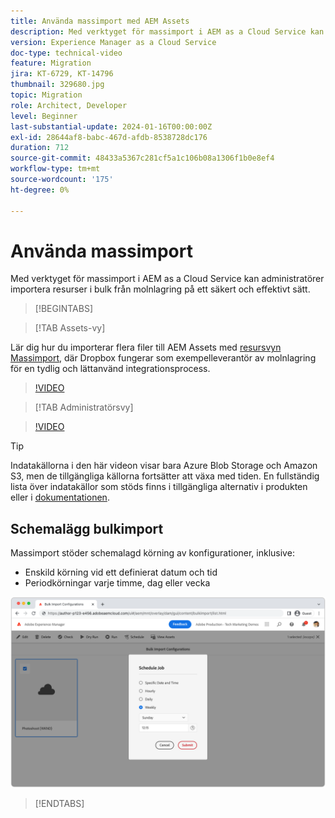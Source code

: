 ```yaml
---
title: Använda massimport med AEM Assets
description: Med verktyget för massimport i AEM as a Cloud Service kan administratörer importera resurser från molnlagring (Azure Blob Storage eller Amazon S3) på ett säkert och effektivt sätt.
version: Experience Manager as a Cloud Service
doc-type: technical-video
feature: Migration
jira: KT-6729, KT-14796
thumbnail: 329680.jpg
topic: Migration
role: Architect, Developer
level: Beginner
last-substantial-update: 2024-01-16T00:00:00Z
exl-id: 28644af8-babc-467d-afdb-8538728dc176
duration: 712
source-git-commit: 48433a5367c281cf5a1c106b08a1306f1b0e8ef4
workflow-type: tm+mt
source-wordcount: '175'
ht-degree: 0%

---
```


# Använda massimport

Med verktyget för massimport i AEM as a Cloud Service kan administratörer importera resurser i bulk från molnlagring på ett säkert och effektivt sätt.

>[!BEGINTABS]

>[!TAB Assets-vy]

Lär dig hur du importerar flera filer till AEM Assets med [resursvyn](https://experienceleague.adobe.com/docs/experience-manager-cloud-service/content/assets/assets-view/assets-view-introduction.html?lang=sv-SE) [Massimport](https://experienceleague.adobe.com/docs/experience-manager-cloud-service/content/assets/assets-view/bulk-import-assets-view.html?lang=sv-SE), där Dropbox fungerar som exempelleverantör av molnlagring för en tydlig och lättanvänd integrationsprocess.

>[!VIDEO](https://video.tv.adobe.com/v/3451963/?learn=on&captions=swe)

>[!TAB Administratörsvy]

>[!VIDEO](https://video.tv.adobe.com/v/329680?quality=12&learn=on)

>[!TIP]
>
> Indatakällorna i den här videon visar bara Azure Blob Storage och Amazon S3, men de tillgängliga källorna fortsätter att växa med tiden. En fullständig lista över indatakällor som stöds finns i tillgängliga alternativ i produkten eller i [dokumentationen](https://experienceleague.adobe.com/docs/experience-manager-cloud-service/content/assets/manage/add-assets.html?lang=sv-SE#bulk-upload).

## Schemalägg bulkimport

Massimport stöder schemalagd körning av konfigurationer, inklusive:

+ Enskild körning vid ett definierat datum och tid
+ Periodkörningar varje timme, dag eller vecka

![Schema för massimport](./assets/bulk-import/schedule.png)

>[!ENDTABS]
